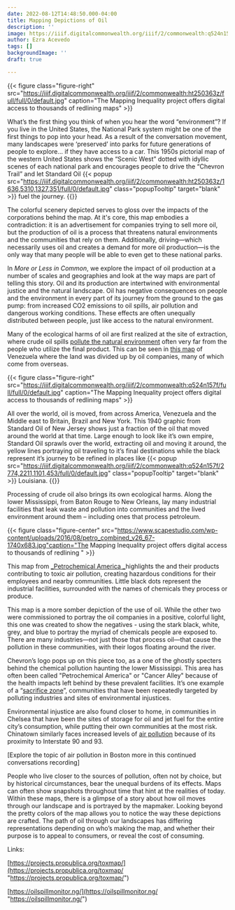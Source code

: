 ```yaml
---
date: 2022-08-12T14:48:50.000-04:00
title: Mapping Depictions of Oil
description: ''
image: https://iiif.digitalcommonwealth.org/iiif/2/commonwealth:q524n157f/478,316,9869,4947/full/0/default.jpg
author: Ezra Acevedo
tags: []
backgroundImage: ''
draft: true

---
```

{{< figure class="figure-right" src="https://iiif.digitalcommonwealth.org/iiif/2/commonwealth:ht250363z/full/full/0/default.jpg" caption="The Mapping Inequality project offers digital access to thousands of redlining maps" >}}

What’s the first thing you think of when you hear the word “environment”? If you live in the United States, the National Park system might be one of the first things to pop into your head. As a result of the conversation movement, many landscapes were ‘preserved’ into parks for future generations of people to explore… if they have access to a car. This 1950s pictorial map of the western United States shows the “Scenic West” dotted with idyllic scenes of each national park and encourages people to drive the “Chevron Trail” and let Standard Oil {{< popup src="https://iiif.digitalcommonwealth.org/iiif/2/commonwealth:ht250363z/1636,5310,1327,351/full/0/default.jpg" class="popupTooltip" target="blank" >}} fuel the journey. {{</popup>}}

The colorful scenery depicted serves to gloss over the impacts of the corporations behind the map. At it's core, this map embodies a contradiction: it is an advertisement for companies trying to sell more oil, but the production of oil is a process that threatens natural environments and the communities that rely on them. Additionally, driving—which necessarily uses oil and creates a demand for more oil production—is the only way that many people will be able to even get to these national parks.

In _More or Less in Common_, we explore the impact of oil production at a number of scales and geographies and look at the way maps are part of telling this story. Oil and its production are intertwined with environmental justice and the natural landscape. Oil has negative consequences on people and the environment in every part of its journey from the ground to the gas pump: from increased CO2 emissions to oil spills, air pollution and dangerous working conditions. These effects are often unequally distributed between people, just like access to the natural environment.

Many of the ecological harms of oil are first realized at the site of extraction, where crude oil spills [pollute the natural environment](https://oilspillmonitor.ng/) often very far from the people who utilize the final product. This can be seen in [this map](https://collections.leventhalmap.org/search/commonwealth:4m90fm17f) of Venezuela where the land was divided up by oil companies, many of which come from overseas.

{{< figure class="figure-right" src="https://iiif.digitalcommonwealth.org/iiif/2/commonwealth:q524n157f/full/full/0/default.jpg" caption="The Mapping Inequality project offers digital access to thousands of redlining maps" >}}

All over the world, oil is moved, from across America, Venezuela and the Middle east to Britain, Brazil and New York. This 1940 graphic from Standard Oil of New Jersey shows just a fraction of the oil that moved around the world at that time. Large enough to look like it’s own empire, Standard Oil sprawls over the world, extracting oil and moving it around, the yellow lines portraying oil traveling to it’s final destinations while the black represent it’s journey to be refined in places like {{< popup src="https://iiif.digitalcommonwealth.org/iiif/2/commonwealth:q524n157f/2774,2211,1101,453/full/0/default.jpg" class="popupTooltip" target="blank" >}} Louisiana. {{</popup>}}

Processing of crude oil also brings its own ecological harms. Along the lower Mississippi, from Baton Rouge to New Orleans, lay many industrial facilities that leak waste and pollution into communities and the lived environment around them – including ones that process petroleum.

{{< figure class="figure-center" src="https://www.scapestudio.com/wp-content/uploads/2016/08/petro_combined_v26_67-1740x683.jpg"caption="The Mapping Inequality project offers digital access to thousands of redlining " >}}

This map from [_Petrochemical America _]()highlights the and their products contributing to toxic air pollution, creating hazardous conditions for their employees and nearby communities. Little black dots represent the industrial facilities, surrounded with the names of chemicals they process or produce.

This map is a more somber depiction of the use of oil. While the other two were commissioned to portray the oil companies in a positive, colorful light, this one was created to show the negatives - using the stark black, white, grey, and blue to portray the myriad of chemicals people are exposed to. There are many industries—not just those that process oil—that cause the pollution in these communities, with their logos floating around the river.

Chevron’s logo pops up on this piece too, as a one of the ghostly specters behind the chemical pollution haunting the lower Mississippi. This area has often been called "Petrochemical America" or "Cancer Alley" because of the health impacts left behind by these prevalent facilities. It’s one example of a “[sacrifice zone](https://www.leventhalmap.org/digital-exhibitions/more-or-less-in-common/topics/sacrifice-zones/)”, communities that have been repeatedly targeted by polluting industries and sites of environmental injustices.

Environmental injustice are also found closer to home, in communities in Chelsea that have been the sites of storage for oil and jet fuel for the entire city’s consumption, while putting their own communities at the most risk. Chinatown similarly faces increased levels of [air pollution](https://www.wbur.org/news/2022/04/01/boston-chinatown-pollution) because of its proximity to Interstate 90 and 93.

\[Explore the topic of air pollution in Boston more in this continued conversations recording\]

People who live closer to the sources of pollution, often not by choice, but by historical circumstances, bear the unequal burdens of its effects. Maps can often show snapshots throughout time that hint at the realities of today. Within these maps, there is a glimpse of a story about how oil moves through our landscape and is portrayed by the mapmaker. Looking beyond the pretty colors of the map allows you to notice the way these depictions are crafted. The path of oil through our landscapes has differing representations depending on who’s making the map, and whether their purpose is to appeal to consumers, or reveal the cost of consuming.

Links: 

[https://projects.propublica.org/toxmap/](https://projects.propublica.org/toxmap/ "https://projects.propublica.org/toxmap/")

[https://oilspillmonitor.ng/](https://oilspillmonitor.ng/ "https://oilspillmonitor.ng/")